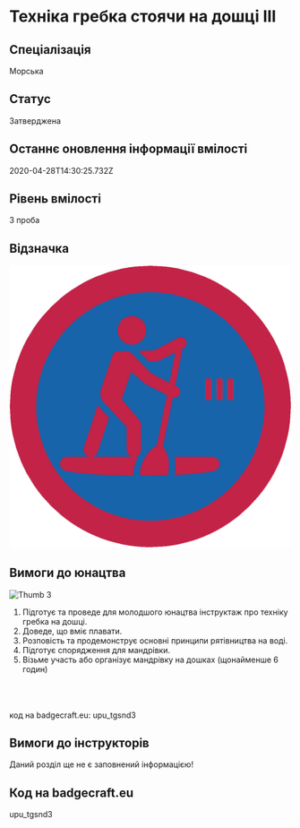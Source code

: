 # Техніка гребка стоячи на дошці ІІІ

## Спеціалізація

Морська

## Статус

Затверджена

## Останнє оновлення інформації вмілості

2020-04-28T14:30:25.732Z

## Рівень вмілості

3 проба

## Відзначка

![Відзначка](../images/Tekhnika_hrebka_stoiachy_na_doshtsi_III/______________3.jpg)

## Вимоги до юнацтва

<img alt="Thumb               3" src="/uploads/textareas/bootsy/image/141/small_______________3.jpg"><br><ol><li>Підготує та проведе для молодшого юнацтва інструктаж про техніку гребка на дошці.</li><li>Доведе, що вміє плавати.</li><li>Розповість та продемонструє основні принципи рятівництва на воді.&nbsp;</li><li>Підготує спорядження для мандрівки.</li><li>Візьме участь або організує мандрівку на дошках (щонайменше 6 годин)</li></ol><br><span><br><br></span>код на badgecraft.eu: upu_tgsnd3<br>

## Вимоги до інструкторів

Даний розділ ще не є заповнений інформацією!

## Код на badgecraft.eu

upu_tgsnd3